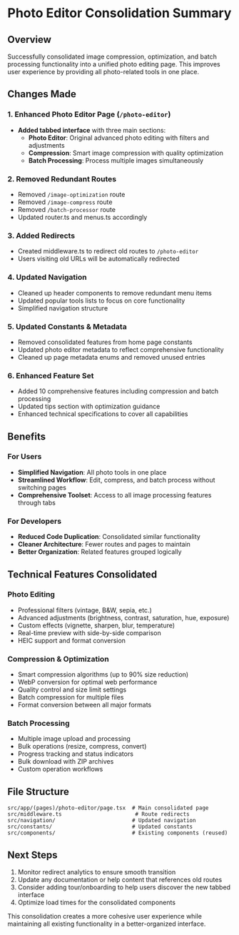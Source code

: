 # Photo Editor Consolidation Summary

## Overview

Successfully consolidated image compression, optimization, and batch processing functionality into a unified photo editing page. This improves user experience by providing all photo-related tools in one place.

## Changes Made

### 1. Enhanced Photo Editor Page (`/photo-editor`)

- **Added tabbed interface** with three main sections:
  - **Photo Editor**: Original advanced photo editing with filters and adjustments
  - **Compression**: Smart image compression with quality optimization
  - **Batch Processing**: Process multiple images simultaneously

### 2. Removed Redundant Routes

- Removed `/image-optimization` route
- Removed `/image-compress` route
- Removed `/batch-processor` route
- Updated router.ts and menus.ts accordingly

### 3. Added Redirects

- Created middleware.ts to redirect old routes to `/photo-editor`
- Users visiting old URLs will be automatically redirected

### 4. Updated Navigation

- Cleaned up header components to remove redundant menu items
- Updated popular tools lists to focus on core functionality
- Simplified navigation structure

### 5. Updated Constants & Metadata

- Removed consolidated features from home page constants
- Updated photo editor metadata to reflect comprehensive functionality
- Cleaned up page metadata enums and removed unused entries

### 6. Enhanced Feature Set

- Added 10 comprehensive features including compression and batch processing
- Updated tips section with optimization guidance
- Enhanced technical specifications to cover all capabilities

## Benefits

### For Users

- **Simplified Navigation**: All photo tools in one place
- **Streamlined Workflow**: Edit, compress, and batch process without switching pages
- **Comprehensive Toolset**: Access to all image processing features through tabs

### For Developers

- **Reduced Code Duplication**: Consolidated similar functionality
- **Cleaner Architecture**: Fewer routes and pages to maintain
- **Better Organization**: Related features grouped logically

## Technical Features Consolidated

### Photo Editing

- Professional filters (vintage, B&W, sepia, etc.)
- Advanced adjustments (brightness, contrast, saturation, hue, exposure)
- Custom effects (vignette, sharpen, blur, temperature)
- Real-time preview with side-by-side comparison
- HEIC support and format conversion

### Compression & Optimization

- Smart compression algorithms (up to 90% size reduction)
- WebP conversion for optimal web performance
- Quality control and size limit settings
- Batch compression for multiple files
- Format conversion between all major formats

### Batch Processing

- Multiple image upload and processing
- Bulk operations (resize, compress, convert)
- Progress tracking and status indicators
- Bulk download with ZIP archives
- Custom operation workflows

## File Structure

```
src/app/(pages)/photo-editor/page.tsx  # Main consolidated page
src/middleware.ts                       # Route redirects
src/navigation/                        # Updated navigation
src/constants/                         # Updated constants
src/components/                        # Existing components (reused)
```

## Next Steps

1. Monitor redirect analytics to ensure smooth transition
2. Update any documentation or help content that references old routes
3. Consider adding tour/onboarding to help users discover the new tabbed interface
4. Optimize load times for the consolidated components

This consolidation creates a more cohesive user experience while maintaining all existing functionality in a better-organized interface.
